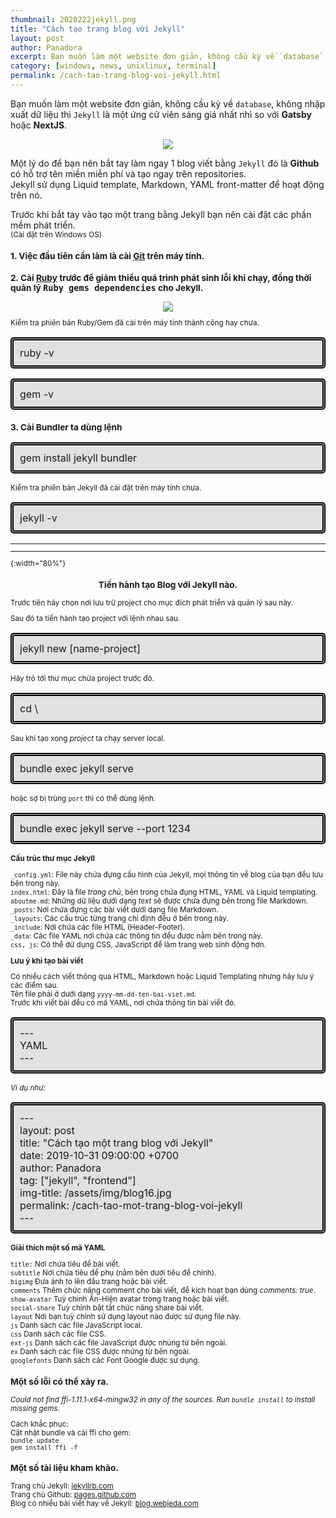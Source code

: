 ```yaml
---
thumbnail: 2020222jekyll.png
title: "Cách tạo trang blog với Jekyll"
layout: post
author: Panadora
excerpt: Bạn muốn làm một website đơn giản, không cầu kỳ về `database`, không nhập xuất dữ liệu thì `Jekyll` là một ứng cử viên sáng giá nhất nhì so với **Gatsby** hoặc **NextJS**.
category: [windows, news, unixlinux, terminal]
permalink: /cach-tao-trang-blog-voi-jekyll.html
---
```

Bạn muốn làm một website đơn giản, không cầu kỳ về `database`, không nhập xuất dữ liệu thì `Jekyll` là một ứng cử viên sáng giá nhất nhì so với **Gatsby** hoặc **NextJS**.

<center><img class="img-thumbnail image-post" src="https://d33wubrfki0l68.cloudfront.net/c9b06c39af69c905b6d31819a9ac9c8a78c77cd6/a5f98/media/images/blogging/jekyll/jekyll.png"></center>

Một lý do để bạn nên bắt tay làm ngay 1 blog viết bằng `Jekyll` đó là **Github** có hỗ trợ tên miền miễn phí và tạo ngay trên repositories.<br/>
Jekyll sử dụng Liquid template, Markdown, YAML front-matter để hoạt động trên nó.

Trước khi bắt tay vào tạo một trang bằng Jekyll bạn nên cài đặt các phần mềm phát triển.<br/>
<small>(Cài đặt trên Windows OS)

### 1. Việc đầu tiên cần làm là cài [Git](https://git-scm.com/download) trên máy tính.
### 2. Cài [Ruby](https://www.ruby-lang.org/en/downloads/) trước để giảm thiểu quá trình phát sinh lỗi khi chạy, đồng thời quản lý <kbd>Ruby gems dependencies</kbd> cho Jekyll.

<center><img class="img-thumbnail image-post" src="https://3fourstudios.com/assets/img/2019/03/05/ruby-logo1024%C3%97683.png"></center>

Kiểm tra phiên bản Ruby/Gem đã cài trên máy tính thành công hay chưa.

<p style="font-size: 16px; border: 5px double #000; padding: 10px;border-radius: 5px; background: #dddd">
    ruby -v
</p>

<p style="font-size: 16px; border: 5px double #000; padding: 10px;border-radius: 5px; background: #dddd">
    gem -v
</p>

### 3. Cài Bundler ta dùng lệnh

<p style="font-size: 16px; border: 5px double #000; padding: 10px;border-radius: 5px; background: #dddd">
    gem install jekyll bundler
</p>
    
Kiểm tra phiên bản Jekyll đã cài đặt trên máy tính chưa.

<p style="font-size: 16px; border: 5px double #000; padding: 10px;border-radius: 5px; background: #dddd">
    jekyll -v
</p>

<hr/>
<hr/>{:width="80%"}


### <center>Tiến hành tạo Blog với Jekyll nào.</center>

Trước tiên hãy chọn nơi lưu trữ project cho mục đích phát triển và quản lý sau này.

Sau đó ta tiến hành tạo project với lệnh nhau sau.

<p style="font-size: 16px; border: 5px double #000; padding: 10px;border-radius: 5px; background: #dddd">
    jekyll new [name-project]
</p>

Hãy trỏ tới thư mục chứa project trước đó.

<p style="font-size: 16px; border: 5px double #000; padding: 10px;border-radius: 5px; background: #dddd">
    cd \
</p>

Sau khi tạo xong *project* ta chạy server local.

<p style="font-size: 16px; border: 5px double #000; padding: 10px;border-radius: 5px; background: #dddd">
    bundle exec jekyll serve
</p>

hoặc sợ bị trùng `port` thì có thể dùng lệnh.

<p style="font-size: 16px; border: 5px double #000; padding: 10px;border-radius: 5px; background: #dddd">
    bundle exec jekyll serve --port 1234
</p>

**Cấu trúc thư mục Jekyll**<br>

 `_config.yml`: File này chứa đựng cấu hình của Jekyll, mọi thông tin về blog của bạn đều lưu bên trong này.<br>
 `index.html`: Đây là file *trang chủ*, bên trong chứa đụng HTML, YAML và Liquid templating.<br>
 `aboutme.md`: Những dữ liệu dưới dạng *text* sẽ được chứa đựng bên trong file Markdown.<br>
 `_posts`: Nơi chứa đựng các bài viết dưới dạng file Markdown.<br>
 `_layouts`: Các cấu trúc từng trang chỉ định đều ở bên trong này.<br>
 `_include`: Nơi chứa các file HTML (Header-Footer).<br>
 `_data`: Các file YAML nơi chứa các thông tin đều được nằm bên trong này.<br>
 `css, js`: Có thể dử dụng CSS, JavaScript để làm trang web sinh động hơn.<br>

**Lưu ý khi tạo bài viết**<br>

Có nhiều cách viết thông qua HTML, Markdown hoặc Liquid Templating nhưng hãy lưu ý các điểm sau.<br>
 Tên file phải ở dưới dạng `yyyy-mm-dd-ten-bai-viet.md`.<br>
 Trước khi viết bài đều có mã YAML, nơi chứa thông tin bài viết đó.<br>

<p style="font-size: 16px; border: 5px double #000; padding: 10px;border-radius: 5px; background: #dddd">
    --- <br>
    YAML<br>
    --- <br>
</p>

*Ví dụ như:*

<p style="font-size: 16px; border: 5px double #000; padding: 10px;border-radius: 5px; background: #dddd">
    --- <br>
    layout: post <br>
    title: "Cách tạo một trang blog với Jekyll" <br>
    date: 2019-10-31 09:00:00 +0700 <br>
    author: Panadora <br>
    tag: ["jekyll", "frontend"] <br>
    img-title: /assets/img/blog16.jpg <br>
    permalink: /cach-tao-mot-trang-blog-voi-jekyll <br>
    --- <br>
</p>

**Giải thích một số mã YAML**<br>

 `title:` Nơi chứa tiêu đề bài viết.<br>
 `subtitle` Nơi chứa tiêu đề phụ (nằm bên dưới tiêu đề chính).<br>
 `bigimg` Đưa ảnh to lên đầu trang hoặc bài viết.<br>
 `comments` Thêm chức năng comment cho bài viết, để kích hoạt bạn dùng *comments: true*.<br>
 `show-avatar` Tuỳ chỉnh Ẩn-Hiện avatar trong trang hoặc bài viết.<br>
 `social-share` Tuỳ chỉnh bật tắt chức năng share bài viết.<br>
 `layout` Nơi bạn tuỳ chỉnh sử dụng layout nào được sử dụng file này.<br>
 `js` Danh sách các file JavaScript local.<br>
 `css` Danh sách các file CSS.<br>
 `ext-js` Danh sách các file JavaScript được nhúng từ bên ngoài.<br>
 `ex` Danh sách các file CSS được nhứng từ bên ngoài.<br>
 `googlefonts` Danh sách các Font Google được sư dụng.<br>


### Một số lỗi có thể xảy ra.

 <i>Could not find ffi-1.11.1-x64-mingw32 in any of the sources. Run `bundle install` to install missing gems.</i>

 Cách khắc phục: <br>
       Cật nhật bundle và cài ffi cho gem: <br>
         `bundle update`<br>
         `gem install ffi -f`<br>

### Một số tài liệu kham khảo.

 Trang chủ Jekyll: [jekyllrb.com](https://jekyllrb.com/)<br>
 Trang chủ Github: [pages.github.com](https://pages.github.com/)<br>
 Blog có nhiều bài viết hay về Jekyll: [blog.webjeda.com](https://blog.webjeda.com/)<br>
